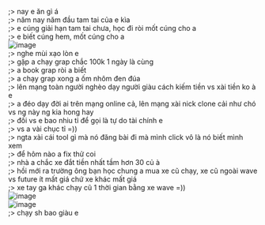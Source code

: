 ;> nay e ăn gì á<br>
;> năm nay năm đầu tam tai của e kìa<br>
;> e cúng giải hạn tam tai chưa, học đi ròi mốt cúng cho a<br>
;> e biết cúng hem, mốt cúng cho a<br>
![image](https://github.com/user-attachments/assets/7aa75e99-f5f2-4b36-b3dd-d3be632a0222)<br>
;> nghe mùi xạo lòn e<br>
;> gặp a chạy grap chắc 100k 1 ngày là cùng<br>
;> a book grap ròi a biết<br>
;> a chạy grap xong a ốm nhôm đen đúa<br>
;> lên mạng toàn người nghèo dạy người giàu cách kiếm tiền vs xài tiền ko à e<br>
;> a đéo dạy đời ai trên mạng online cả, lên mạng xài nick clone cải như chó vs ng này ng kia hong hay<br>
;> đối vs e bao nhiu tỉ để gọi là tự do tài chính e<br>
;> vs a vài chục tỉ =))<br>
;> ngta xài cái tool gì mà nó đăng bài đi mà mình click vô là nó biết mình xem<br>
;> để hôm nào a fix thử coi<br>
;> nhà a chắc xe đắt tiền nhất tầm hơn 30 củ à<br>
;> hồi mới ra trường ông bạn học chung a mua xe cũ chạy, xe cũ ngoài wave vs future ít mất giá chứ xe khác mất giá<br>
;> xe tay ga khác chạy cũ 1 thời gian bằng xe wave =))<BR>
![image](https://github.com/user-attachments/assets/2ebe8b1a-43be-4b26-a01c-9846df8390b1)<br>
![image](https://github.com/user-attachments/assets/27557f5c-5ce1-4a76-a771-40dc8ddfe82d)<br>
;> chạy sh bao giàu e
